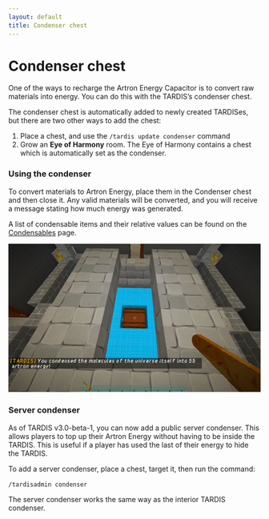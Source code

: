 ```yaml
---
layout: default
title: Condenser chest
---
```


# Condenser chest

One of the ways to recharge the Artron Energy Capacitor is to convert raw materials into energy. You can do this with
the TARDIS’s condenser chest.

The condenser chest is automatically added to newly created TARDISes, but there are two other ways to add the chest:

1. Place a chest, and use the `/tardis update condenser` command
2. Grow an **Eye of Harmony** room. The Eye of Harmony contains a chest which is automatically set as the condenser.

### Using the condenser

To convert materials to Artron Energy, place them in the Condenser chest and then close it. Any valid materials will be
converted, and you will receive a message stating how much energy was generated.

A list of condensable items and their relative values can be found on the [Condensables](condensables) page.

![Energy condenser](/images/docs/condenser.jpg)

### Server condenser

As of TARDIS v3.0-beta-1, you can now add a public server condenser. This allows players to top up their Artron Energy
without having to be inside the TARDIS. This is useful if a player has used the last of their energy to hide the TARDIS.

To add a server condenser, place a chest, target it, then run the command:

    /tardisadmin condenser

The server condenser works the same way as the interior TARDIS condenser.
